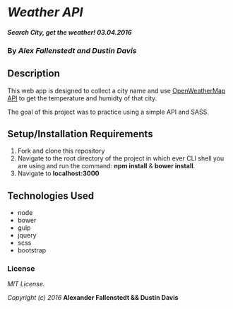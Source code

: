 # _Weather API_

#### _Search City, get the weather!_ _03.04.2016_

### By _**Alex Fallenstedt and Dustin Davis**_

## Description

This web app is designed to collect a city name and use [OpenWeatherMap API](http://openweathermap.org/api) to get the temperature and humidty of that city.

The goal of this project was to practice using a simple API and SASS.

## Setup/Installation Requirements


1. Fork and clone this repository
2. Navigate to the root directory of the project in which ever CLI shell you are using and run the command: __npm install__ & __bower install__.
3. Navigate to __localhost:3000__

## Technologies Used
* node
* bower
* gulp
* jquery
* scss
* bootstrap

### License

_MIT License._

_Copyright (c) 2016_ **Alexander Fallenstedt && Dustin Davis**
